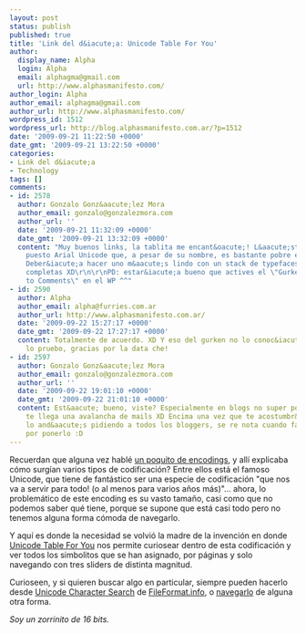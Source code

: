 ```yaml
---
layout: post
status: publish
published: true
title: 'Link del d&iacute;a: Unicode Table For You'
author:
  display_name: Alpha
  login: Alpha
  email: alphagma@gmail.com
  url: http://www.alphasmanifesto.com/
author_login: Alpha
author_email: alphagma@gmail.com
author_url: http://www.alphasmanifesto.com/
wordpress_id: 1512
wordpress_url: http://blog.alphasmanifesto.com.ar/?p=1512
date: '2009-09-21 11:22:50 +0000'
date_gmt: '2009-09-21 13:22:50 +0000'
categories:
- Link del d&iacute;a
- Technology
tags: []
comments:
- id: 2578
  author: Gonzalo Gonz&aacute;lez Mora
  author_email: gonzalo@gonzalezmora.com
  author_url: ''
  date: '2009-09-21 11:32:09 +0000'
  date_gmt: '2009-09-21 13:32:09 +0000'
  content: "Muy buenos links, la tablita me encant&oacute;! L&aacute;stima que est&aacute;
    puesto Arial Unicode que, a pesar de su nombre, es bastante pobre en ese sentido.
    Deber&iacute;a hacer uno m&aacute;s lindo con un stack de typefaces m&aacute;s
    completas XD\r\n\r\nPD: estar&iacute;a bueno que actives el \"Gurken Subscribe
    to Comments\" en el WP ^^"
- id: 2590
  author: Alpha
  author_email: alpha@furries.com.ar
  author_url: http://www.alphasmanifesto.com.ar/
  date: '2009-09-22 15:27:17 +0000'
  date_gmt: '2009-09-22 17:27:17 +0000'
  content: Totalmente de acuerdo. XD Y eso del gurken no lo conoc&iacute;a, ahora
    lo pruebo, gracias por la data che!
- id: 2597
  author: Gonzalo Gonz&aacute;lez Mora
  author_email: gonzalo@gonzalezmora.com
  author_url: ''
  date: '2009-09-22 19:01:10 +0000'
  date_gmt: '2009-09-22 21:01:10 +0000'
  content: Est&aacute; bueno, viste? Especialmente en blogs no super populares, sino
    te llega una avalancha de mails XD Encima una vez que te acostumbr&aacute;s, se
    lo and&aacute;s pidiendo a todos los bloggers, se re nota cuando falta jaja Gracias
    por ponerlo :D
---
```

<p>Recuerdan que alguna vez habl&eacute; <a href="https://blog.alphasmanifesto.com.ar/2009/04/23/link-del-dia-un-poquito-de-encodings/">un poquito de encodings</a>, y all&iacute; explicaba c&oacute;mo surg&iacute;an varios tipos de codificaci&oacute;n? Entre ellos est&aacute; el famoso Unicode, que tiene de fant&aacute;stico ser una especie de codificaci&oacute;n "que nos va a servir para todo! (o al menos para varios a&ntilde;os m&aacute;s)"... ahora, lo problem&aacute;tico de este encoding es su vasto tama&ntilde;o, casi como que no podemos saber qu&eacute; tiene, porque se supone que est&aacute; casi todo pero no tenemos alguna forma c&oacute;moda de navegarlo.</p>
<p>Y aqu&iacute; es donde la necesidad se volvi&oacute; la madre de la invenci&oacute;n en donde <a href="http://www.ftrain.com/unicode/">Unicode Table For You</a> nos permite curiosear dentro de esta codificaci&oacute;n y ver todos los simbolitos que se han asignado, por p&aacute;ginas y solo navegando con tres sliders de distinta magnitud.</p>
<p>Curioseen, y si quieren buscar algo en particular, siempre pueden hacerlo desde <a href="http://www.fileformat.info/info/unicode/char/search.htm">Unicode Character Search</a> de <a href="http://www.fileformat.info/">FileFormat.info</a>, o <a href="http://www.fileformat.info/info/unicode/">navegarlo</a> de alguna otra forma.</p>
<p><em>Soy un zorrinito de 16 bits.</em></p>
